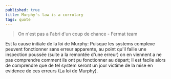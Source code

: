 ```yaml
---
published: true
title: Murphy's law is a corrolary
tags: quote
---
```

> On n'est pas a l'abri d'un coup de chance - Fermat team

Est la cause initiale de la loi de Murphy: Puisque les systems complexe peuvent fonctionner sans erreur apparente, au point qu'il faille une inspection poussée (suite a la remontée d'une erreur) on en viennent a ne pas comprendre comment ils ont pu fonctionner au départ; Il est facile alors de comprendre que de tel system seront un jour victime de la mise en evidence de ces erreurs (La loi de Murphy).
